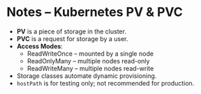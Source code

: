 # Notes – Kubernetes PV & PVC

- **PV** is a piece of storage in the cluster.
- **PVC** is a request for storage by a user.
- **Access Modes**:
  - ReadWriteOnce – mounted by a single node
  - ReadOnlyMany – multiple nodes read-only
  - ReadWriteMany – multiple nodes read-write
- Storage classes automate dynamic provisioning.
- `hostPath` is for testing only; not recommended for production.
